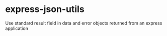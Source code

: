 # express-json-utils
Use standard result field in data and error objects returned from an express application
